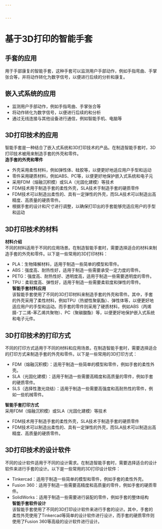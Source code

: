 ```yaml
---


---
```


<h1 id="基于3d打印的智能手套"><span class="prefix"></span><span class="content">基于3D打印的智能手套</span><span class="suffix"></span></h1>
<h2 id="手套的应用"><span class="prefix"></span><span class="content">手套的应用</span><span class="suffix"></span></h2>
<p>用于手部康复的智能手套，这种手套可以监测用户手部动作，例如手指弯曲、手掌张合等，并将动作转化为数字信号，以便进行后续的分析和康复。</p>
<h2 id="嵌入式系统的应用"><span class="prefix"></span><span class="content">嵌入式系统的应用</span><span class="suffix"></span></h2>
<ul>
<li>监测用户手部动作，例如手指弯曲、手掌张合等</li>
<li>将动作转化为数字信号，以便进行后续的和分析</li>
<li>通过无线连接与其他设备进行通信，例如智能手机、电脑等</li>
</ul>
<h2 id="d打印技术的应用"><span class="prefix"></span><span class="content">3D打印技术的应用</span><span class="suffix"></span></h2>
<p>智能手套是一种结合了嵌入式系统和3D打印技术的产品。在制造智能手套时，3D打印技术被用来制造手套的外壳和零件。<br>
<strong>造手套的外壳和零件</strong></p>
<ul>
<li>外壳采用柔性材料，例如弹性体、硅胶等，以便更好地适应用户手型和运动</li>
<li>零件采用硬质材料，例如ABS、PC等，以便更好地保护嵌入式系统和电子元</li>
<li>采用FDM（熔融沉积模）或SLA（光固化建模）等技术</li>
<li>FDM技术用于制造手套的柔性外壳，SLA技术于制造手套的硬质零件</li>
<li>FDM技术可以制造出柔性的、具有一定弹性的外壳，而SLA技术可以制造出高精度、高质量的硬质零件。</li>
<li>根据手套的设计和尺寸进行调整，以确保打印出的手套能够完适应用户的手型和运动</li>
</ul>
<h2 id="d打印技术的材料"><span class="prefix"></span><span class="content">3D打印技术的材料</span><span class="suffix"></span></h2>
<p><strong>材料介绍</strong><br>
不同的材料适用于不同的应用场景。在制造智能手套时，需要选择适合的材料来制造手套的外壳和零件。以下是一些常用的3D打印材料：</p>
<ul>
<li>PLA：生物降解材料，适用于制造一些简单的模型和零件。</li>
<li>ABS：强度高、耐热性好，适用于制造一些需要承受一定力度的零件。</li>
<li>PETG：强度高、耐热性好、透明度高，适用于制造一些需要透明度的零件。</li>
<li>TPU：柔软度高、弹性好，适用于制造一些需要柔软度和弹性的零件。<br>
<strong>智能手套材料应用</strong><br>
该智能手套使用了不同的3D打印材料来制造手套的外壳和零件。其中，手套的外壳采用了柔性材料，例如TPU（热塑性聚氨酯）、弹性体等，以便更好地适应用户的手型和运动。而手套的零件则采用了硬质材料，例如ABS（丙烯腈-丁二烯-苯乙烯共聚物）、PC（聚碳酸酯）等，以便更好地保护嵌入式系统和电子元件。</li>
</ul>
<h2 id="d打印技术的打印方式"><span class="prefix"></span><span class="content">3D打印技术的打印方式</span><span class="suffix"></span></h2>
<p>不同的打印方式适用于不同的材料和应用场景。在制造智能手套时，需要选择适合的打印方式来制造手套的外壳和零件。以下是一些常用的3D打印方式：</p>
<ul>
<li>FDM（熔融沉积模）：适用于制造一些简单的模型和零件，例如手套的柔性外壳。</li>
<li>SLA（光固化建模）：适用于制造一些需要高精度和高质量的零件，例如手套的硬质零件。</li>
<li>SLS（选择性激光烧结）：适用于制造一些需要高强度和高耐热性的零件，例如一些机械零件。</li>
</ul>
<p><strong>智能手套打印方式</strong><br>
采用FDM（熔融沉积模）或SLA（光固化建模）等技术</p>
<ul>
<li>FDM技术用于制造手套的柔性外壳，SLA技术于制造手套的硬质零件</li>
<li>FDM技术可以制造出柔性的、具有一定弹性的外壳，而SLA技术可以制造出高精度、高质量的硬质零件。</li>
</ul>
<h2 id="d打印技术的设计软件"><span class="prefix"></span><span class="content">3D打印技术的设计软件</span><span class="suffix"></span></h2>
<p>不同的设计软件适用于不同的设计需求。在制造智能手套时，需要选择适合的设计软件来进行手套的设计。以下是一些常用的3D打印设计软件：</p>
<ul>
<li>Tinkercad：适用于制造一些简单的模型和零件，例如手套的柔性外壳。</li>
<li>Fusion 360：适用于制造一些需要高精度和高质量的零件，例如手套的硬质零件。</li>
<li>SolidWorks：适用于制造一些需要进行装配的零件，例如手套的整体结构<br>
<strong>智能手套软件设计</strong><br>
该智能手套使用了不同的3D打印设计软件来进行手套的设计。其中，手套的柔性外壳使用了Tinkercad等简单的设计软件进行设计，而手套的硬质零件则使用了Fusion 360等高级的设计软件进行设计。</li>
</ul>

